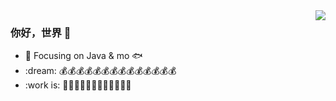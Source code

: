 <img align="right" src="https://github-readme-stats.vercel.app/api?username=Mydreamandreality&show_icons=true&icon_color=CE1D2D&text_color=718096&bg_color=00000000&hide_title=true&hide_border=true" />

### 你好，世界 👋

- :orange_book: Focusing on Java & mo 🐟
- :dream: 💰💰💰💰💰💰💰💰💰💰💰💰💰💰
- :work is: 👷‍🧱🧱🧱🧱🧱🧱🧱🧱🧱🧱🧱
